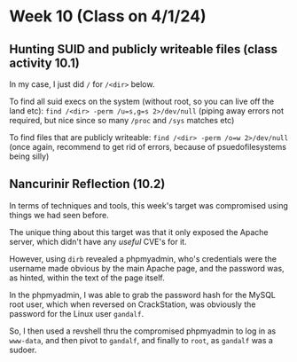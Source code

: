 # Week 10 (Class on 4/1/24)

## Hunting SUID and publicly writeable files (class activity 10.1)

In my case, I just did `/` for `/<dir>` below.

To find all suid execs on the system (without root, so you can live off the land etc):
`find /<dir> -perm /u=s,g=s 2>/dev/null` (piping away errors not required, but nice since so many `/proc` and `/sys` matches etc)

To find files that are publicly writeable:
`find /<dir> -perm /o=w 2>/dev/null` (once again, recommend to get rid of errors, because of psuedofilesystems being silly)

## Nancurinir Reflection (10.2)
In terms of techniques and tools, this week's target was compromised using things we had seen before.

The unique thing about this target was that it only exposed the Apache server, which didn't have any *useful* CVE's for it.

However, using `dirb` revealed a phpmyadmin, who's credentials were the username made obvious by the main Apache page, and the password was, as hinted, within the text of the page itself.

In the phpmyadmin, I was able to grab the password hash for the MySQL root user, which when reversed on CrackStation, was obviously the password for the Linux user `gandalf`.

So, I then used a revshell thru the compromised phpmyadmin to log in as `www-data`, and then pivot to `gandalf`, and finally to `root`, as `gandalf` was a sudoer.
